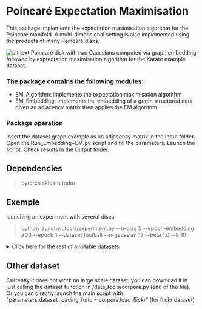 # Poincaré Expectation Maximisation 

This package implements the expectation maximisation algorithm for the Poincaré manifold. 
A multi-dimensional setting is also implemented using the products of many Poincaré disks. 


![alt text](https://github.com/hz789/EM_Hyperbolic/blob/master/Readme_Figure.png?raw=true "Gaussien mixture model")
Poincaré disk with two Gaussians computed via graph embedding followed by exptectation maximisation algorithm for the Karate example dataset.


### The package contains the following modules:

* EM_Algorithm: implements the expectation maximisation algorithm
* EM_Embedding: implements the embedding of a graph structured data given an adjacency matrix then applies the EM algorithm 



### Package operation

Insert the dataset graph example as an adjacency matrix in the Input folder.
Open the Run_Embedding+EM.py script and fill the parameters.
Launch the script.
Check results in the Output folder. 


## Dependencies

> pytorch sklearn tqdm 

## Exemple
launching an experiment with several discs
> python launcher_tools/experiment.py --n-disc 5 --epoch-embedding 200 --epoch 1 --dataset football --n-gaussian 12 --beta 1.0 --lr 10

<details><summary>Click here for the rest of available datasets</summary>
<p>

> python launcher_tools/experiment.py --n-disc 5 --epoch-embedding 200 --epoch 1 --dataset football --n-gaussian 12 --beta 1.0 --lr 10 <br/>
> python launcher_tools/experiment.py --n-disc 5 --epoch-embedding 200 --epoch 1 --dataset karate --n-gaussian 2 --beta 1.0 --lr 10 <br/>
> python launcher_tools/experiment.py --n-disc 5 --epoch-embedding 200 --epoch 1 --dataset flickr --n-gaussian ? --beta 1.0 --lr 10 <br/>
> python launcher_tools/experiment.py --n-disc 5 --epoch-embedding 200 --epoch 1 --dataset dblp --n-gaussian 5 --beta 1.0 --lr 10 <br/>
> python launcher_tools/experiment.py --n-disc 5 --epoch-embedding 200 --epoch 1 --dataset books --n-gaussian 3 --beta 1.0 --lr 10 <br/>
> python launcher_tools/experiment.py --n-disc 5 --epoch-embedding 200 --epoch 1 --dataset blogCatalog --n-gaussian 2 --beta 1.0 --lr 10 <br/>

</p>
</details>

## Other dataset
Currently it does not work on large scale dataset, you can download it in just calling the dataset function in /data_tools/corpora.py (end of the file). Or you can directly launch the main script with "parameters.dataset_loading_func = corpora.load_flickr" (for flickr dataset)
